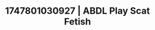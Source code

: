 ---
categories:
- Midnight fantasy
- Nude Olympics
- Mirror play
- Caressing curves
- Dirty mind games
image: /assets/images/1747801030927.jpg
layout: post
seo:
  description: Featured content with premium ABDL Play, Scat Fetish. HD images available.
  keywords: ABDL Play, Scat Fetish
  og_image: /assets/images/1747801030927.jpg
  schema_type: VisualArtwork
tags:
- ABDL Play
- Scat Fetish
- '#1747801030927'
title: 1747801030927 | ABDL Play Scat Fetish
---